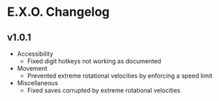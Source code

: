 # E.X.O. Changelog
## v1.0.1
- Accessibility
  - Fixed digit hotkeys not working as documented
- Movement
  - Prevented extreme rotational velocities by enforcing a speed limit
- Miscellaneous
  - Fixed saves corrupted by extreme rotational velocities
